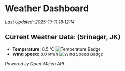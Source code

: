 
# Weather Dashboard

_Last Updated: 2025-10-11 18:12:14_

## Current Weather Data: (Srinagar, JK)
- **Temperature:** 8.5 °C ![Temperature Badge](https://img.shields.io/badge/Temperature-Low%20Temp-blue)
- **Wind Speed:** 8.0 km/h ![Wind Speed Badge](https://img.shields.io/badge/Wind%20Speed-Light%20Wind-blue)

*Powered by Open-Meteo API*
